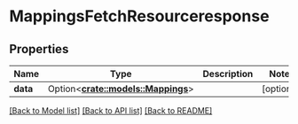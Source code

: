 # MappingsFetchResourceresponse

## Properties

Name | Type | Description | Notes
------------ | ------------- | ------------- | -------------
**data** | Option<[**crate::models::Mappings**](mappings.md)> |  | [optional]

[[Back to Model list]](../README.md#documentation-for-models) [[Back to API list]](../README.md#documentation-for-api-endpoints) [[Back to README]](../README.md)


